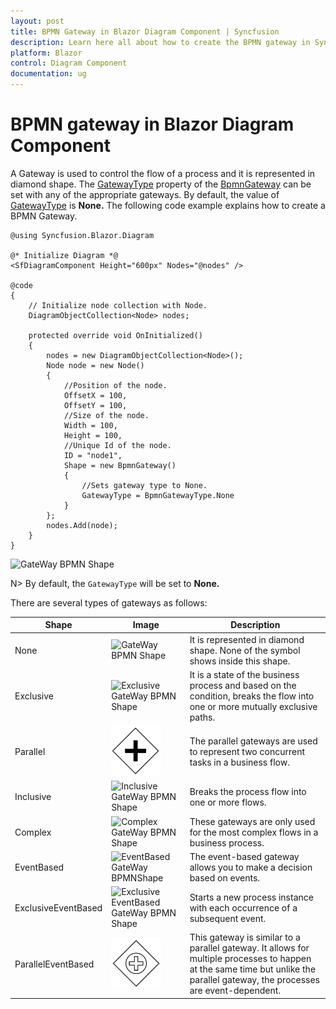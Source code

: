 ```yaml
---
layout: post
title: BPMN Gateway in Blazor Diagram Component | Syncfusion
description: Learn here all about how to create the BPMN gateway in Syncfusion Blazor Diagram component and more.
platform: Blazor
control: Diagram Component
documentation: ug
---
```


# BPMN gateway in Blazor Diagram Component

A Gateway is used to control the flow of a process and it is represented in diamond shape. The [GatewayType](https://help.syncfusion.com/cr/blazor/Syncfusion.Blazor.Diagram.BpmnGateway.html#Syncfusion_Blazor_Diagram_BpmnGateway_GatewayType) property of the [BpmnGateway](https://help.syncfusion.com/cr/blazor/Syncfusion.Blazor.Diagram.BpmnGateway.html) can be set with any of the appropriate gateways. By default, the value of [GatewayType](https://help.syncfusion.com/cr/blazor/Syncfusion.Blazor.Diagram.BpmnGateway.html#Syncfusion_Blazor_Diagram_BpmnGateway_GatewayType) is **None.** The following code example explains how to create a BPMN Gateway.

```cshtml
@using Syncfusion.Blazor.Diagram

@* Initialize Diagram *@
<SfDiagramComponent Height="600px" Nodes="@nodes" />

@code
{
    // Initialize node collection with Node.
    DiagramObjectCollection<Node> nodes;

    protected override void OnInitialized()
    {
        nodes = new DiagramObjectCollection<Node>();
        Node node = new Node()
        {
            //Position of the node.
            OffsetX = 100,
            OffsetY = 100,
            //Size of the node.
            Width = 100,
            Height = 100,
            //Unique Id of the node.
            ID = "node1",
            Shape = new BpmnGateway()
            {
                //Sets gateway type to None.
                GatewayType = BpmnGatewayType.None 
            }
        };
        nodes.Add(node);
    }
}
```
![GateWay BPMN Shape](../images/bpmn-gataway-none.png)

N> By default, the `GatewayType` will be set to **None.**

There are several types of gateways as follows:

| Shape | Image | Description|
| -------- | -------- | -------- |
| None | ![GateWay BPMN Shape](../images/bpmn-gataway-none.png) |It is represented in diamond shape. None of the symbol shows inside this shape.|
| Exclusive | ![Exclusive GateWay BPMN Shape](../images/Exclusive.png) |It is a state of the business process and based on the condition, breaks the flow into one or more mutually exclusive paths.|
| Parallel | ![Parallel GateWay BPMN Shape](../images/Bpmn-Gateway-Parallel.png) |The parallel gateways are used to represent two concurrent tasks in a business flow.|
| Inclusive | ![Inclusive GateWay BPMN Shape](../images/Inclusive.png) |Breaks the process flow into one or more flows.|
| Complex | ![Complex GateWay BPMN Shape](../images/Complex.png) |These gateways are only used for the most complex flows in a business process.|
| EventBased | ![EventBased GateWay BPMNShape](../images/EventBased.png) |The event-based gateway allows you to make a decision based on events.|
| ExclusiveEventBased | ![Exclusive EventBased GateWay BPMN Shape](../images/EEBased.png) |Starts a new process instance with each occurrence of a subsequent event.|
| ParallelEventBased | ![Parallel EventBased GateWay BPMN Shape](../images/Bpmn-Gateway-ParallelEventBased.png) |This gateway is similar to a parallel gateway. It allows for multiple processes to happen at the same time but unlike the parallel gateway, the processes are event-dependent.|
